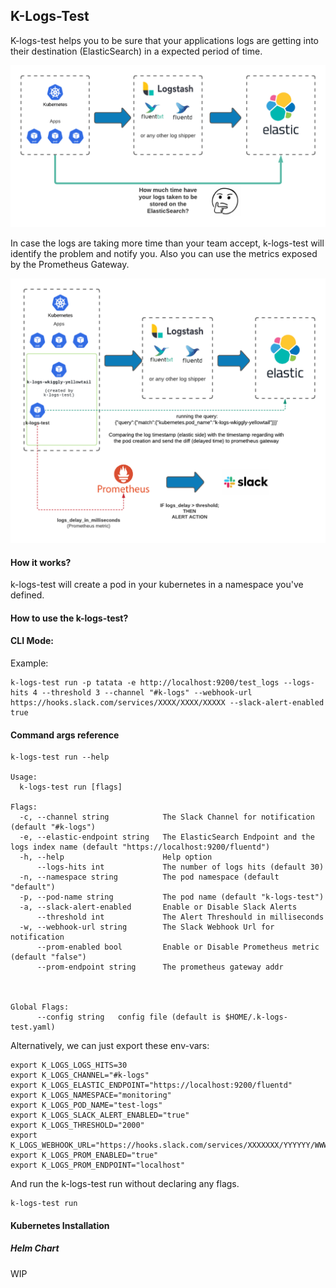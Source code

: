 ## K-Logs-Test


K-logs-test helps you to be sure that your applications logs are getting into their destination (ElasticSearch) in a expected period of time.

![image info](./docs/img/k-logs-test.png)

In case the logs are taking more time than your team accept, k-logs-test will identify the problem and notify you.
Also you can use the metrics exposed by the Prometheus Gateway.

![image info](./docs/img/k-logs-test-2.png)

#### How it works?

k-logs-test will create a pod in your kubernetes in a namespace you've defined.

#### How to use the k-logs-test?

#### CLI Mode:

Example:

```
k-logs-test run -p tatata -e http://localhost:9200/test_logs --logs-hits 4 --threshold 3 --channel "#k-logs" --webhook-url https://hooks.slack.com/services/XXXX/XXXX/XXXXX --slack-alert-enabled true
```

#### Command args reference

```
k-logs-test run --help

Usage:
  k-logs-test run [flags]

Flags:
  -c, --channel string            The Slack Channel for notification (default "#k-logs")
  -e, --elastic-endpoint string   The ElasticSearch Endpoint and the logs index name (default "https://localhost:9200/fluentd")
  -h, --help                      Help option
      --logs-hits int             The number of logs hits (default 30)
  -n, --namespace string          The pod namespace (default "default")
  -p, --pod-name string           The pod name (default "k-logs-test")
  -a, --slack-alert-enabled       Enable or Disable Slack Alerts
      --threshold int             The Alert Threshould in milliseconds
  -w, --webhook-url string        The Slack Webhook Url for notification
      --prom-enabled bool         Enable or Disable Prometheus metric (default "false") 
      --prom-endpoint string      The prometheus gateway addr

  

Global Flags:
      --config string   config file (default is $HOME/.k-logs-test.yaml)
```

Alternatively, we can just export these env-vars:

```
export K_LOGS_LOGS_HITS=30
export K_LOGS_CHANNEL="#k-logs"
export K_LOGS_ELASTIC_ENDPOINT="https://localhost:9200/fluentd"
export K_LOGS_NAMESPACE="monitoring"
export K_LOGS_POD_NAME="test-logs"
export K_LOGS_SLACK_ALERT_ENABLED="true"
export K_LOGS_THRESHOLD="2000"
export K_LOGS_WEBHOOK_URL="https://hooks.slack.com/services/XXXXXXX/YYYYYY/WWWWW"
export K_LOGS_PROM_ENABLED="true"
export K_LOGS_PROM_ENDPOINT="localhost"
```

And run the k-logs-test run without declaring any flags.

```
k-logs-test run
```

#### Kubernetes Installation

##### Helm Chart

WIP


